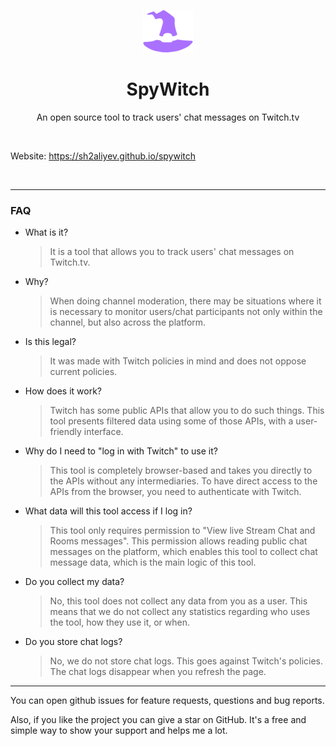 <p align="center">
  <img src="./src/ui/spywitch.webp" height="auto">
</p>

<h1 align="center">SpyWitch</h1>

<p align="center">
  An open source tool to track users' chat messages on Twitch.tv
<p>

<br>

Website: https://sh2aliyev.github.io/spywitch

<br>

---

### FAQ

- What is it?
  > It is a tool that allows you to track users' chat messages on Twitch.tv.
- Why?
  > When doing channel moderation, there may be situations where it is necessary to monitor users/chat participants not only within the channel, but also across the platform.
- Is this legal?
  > It was made with Twitch policies in mind and does not oppose current policies.
- How does it work?
  > Twitch has some public APIs that allow you to do such things. This tool presents filtered data using some of those APIs, with a user-friendly interface.
- Why do I need to "log in with Twitch" to use it?
  > This tool is completely browser-based and takes you directly to the APIs without any intermediaries. To have direct access to the APIs from the browser, you need to authenticate with Twitch.
- What data will this tool access if I log in?
  > This tool only requires permission to "View live Stream Chat and Rooms messages". This permission allows reading public chat messages on the platform, which enables this tool to collect chat message data, which is the main logic of this tool.
- Do you collect my data?
  > No, this tool does not collect any data from you as a user. This means that we do not collect any statistics regarding who uses the tool, how they use it, or when.
- Do you store chat logs?
  > No, we do not store chat logs. This goes against Twitch's policies. The chat logs disappear when you refresh the page.

---

You can open github issues for feature requests, questions and bug reports.

Also, if you like the project you can give a star on GitHub. It's a free and simple way to show your support and helps me a lot.
